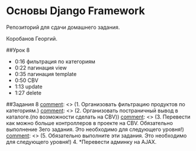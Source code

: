 # Основы Django Framework

Репозиторий для сдачи домашнего задания.

Коробанов Георгий.

##Урок 8
* 0:16 фильтрация по категориям
* 0:22 пагинация view
* 0:35 пагинация template
* 0:50 CBV
* 1:13 update
* 1:27 delete

##Задания 8
[comment]: <> (1. Организовать фильтрацию продуктов по категориям.)
[comment]: <> (2. Организовать постраничный вывод в каталоге.&#40;по возможности сделать на CBV&#41;)
[comment]: <> (3. Перевести как можно больше контроллеров в проекте на CBV. Обязательно выполнение 3его задания. Это необходимо для следующего уровня!)
[comment]: <> (5. Обязательно выполните эти задания. Это необходимо для следующего уровня!)
4. *Перевести админку на AJAX.

[comment]: <> (##Задания 3)
[comment]: <> (1. Создать модель пользователя в проекте. Обязательно добавить поле с изображением и возраст . Выполнить настройки в файле конфигурации.)
[comment]: <> (2. Реализовать механизм аутентификации и авторизации в проекте.)
[comment]: <> (3. Реализовать механизм регистрации пользователя. И не забыть добавить logout)
[comment]: <> (4. Создать base.html для login.html и register.html в templates папке приложения authapp.)
[comment]: <> (* ##Урок 4)
[comment]: <> (* Создание приложения authapp, подключение модели)
[comment]: <> (* Создание модели User, изменение структуры urls)
[comment]: <> (* Регистрация приложения в admin)
[comment]: <> (* Обновление базы данных)
[comment]: <> (* Создание шаблонов и форм в authapp)
[comment]: <> (* Создание views, редактирование urls)
[comment]: <> (* Форма для регистрации)
[comment]: <> (* Шаблон и отображение регистрации)
[comment]: <> (* Добавление logout и ссылки на admin)
[comment]: <> (##Задания 4)
[comment]: <> (1. Создать модель пользователя в проекте. Обязательно добавить поле с изображением и возраст . Выполнить настройки в файле конфигурации.)
[comment]: <> (2. Реализовать механизм аутентификации и авторизации в проекте.)
[comment]: <> (3. Реализовать механизм регистрации пользователя. И не забыть добавить logout)
[comment]: <> (4. Создать base.html для login.html и register.html в templates папке приложения authapp.)
[comment]: <> (5. *Разобраться с механизмом валидации данных формы. Создать свои валидаторы.)
[comment]: <> (##Урок 5)
[comment]: <> (* 0:17 validator clean_username)
[comment]: <> (* 0:37 errors form.non_field_errors)
[comment]: <> (* 0:47 error | escape)
[comment]: <> (* 0:50 messages)
[comment]: <> (* 0:56 profile)
[comment]: <> (* 1:10 form template)
[comment]: <> (* 1:20 view instance)
[comment]: <> (* 1:24 фото пользователя)
[comment]: <> (* 1:27 post hw token multi-data url)
[comment]: <> (* 1:34 baskets)
[comment]: <> (* 1:49 backet_add)
[comment]: <> (* 2:07 sum)
[comment]: <> (* 2:15 basket_remove)
[comment]: <> (* 2:19 @login_required)
[comment]: <> (##Задания 5)
[comment]: <> (1. Реализовать механизм редактирования информации о пользователе &#40;личный кабинет&#41; в проекте. Обязательно реализовать механизм загрузки аватара пользователя и валидация на форме.)
[comment]: <> (2. Добавиь обработку ошибок для страниц авторизации и регистрации. И добавить сообщения об успешних действиях.)
[comment]: <> (3. Создать приложение корзины. Создать новую модель для корзины.)
[comment]: <> (4. Добавить включенный шаблон basket.html в profile.html. Реализовать вывод товаров корзины.)
[comment]: <> (5. Реализовать механизм добавления и удаление товара корзины.)
[comment]: <> (6. Создать метод sum&#40;&#41;, который будет отвечать за вывод итоговой стоимости для товара.)
[comment]: <> (7. Написать в модели корзины методы для определения общего количества и стоимости добавленных товаров. Вывести эти величины в шаблоне.)
[comment]: <> (8. *Добавить обработку ошибок для страницы профиля &#40;личного кабинета&#41;. И добавить сообщения об успешних действиях.)
[comment]: <> (##Урок 6)
[comment]: <> (* 0:13 total and sum)
[comment]: <> (* 0:19 property)
[comment]: <> (* 0:20 успешно сохранили профиль html)
[comment]: <> (* 0:30 message.success)
[comment]: <> (* 0:47 styles)
[comment]: <> (* 0:54 AJAX)
[comment]: <> (* 0:56 basket.js)
[comment]: <> (* 1:11 basket_edit)
[comment]: <> (* 1:21 send command from ajax)
[comment]: <> (* 1:35 ДЗ)
[comment]: <> (* 1:43 AJAX для добавления в корзину)
[comment]: <> (##Задания 6)
[comment]: <> (1. Добавить к модели корзины методы total_sum,&#40;&#41; и total_quantity&#40;&#41; и вывести в меню количество товара и их полную стоимость.)
[comment]: <> (2. Защитить доступ к корзине и личному кабинету декоратором @login_required.)
[comment]: <> (3. Реализовать асинхронное редактирование количества товаров в корзине при помощи AJAX.)
[comment]: <> (4. Сделать шаблон для детализации товара *)
[comment]: <> (##Урок 7)
[comment]: <> (* 0:13 DetailView)
[comment]: <> (* 0:24 админка)
[comment]: <> (* 0:37 шаблоны)
[comment]: <> (* 0:52 запуск admin)
[comment]: <> (* 1:00 контроллеры)
[comment]: <> (##Задания 7)
[comment]: <> (1. Создать приложение админки и интегрировать его в проект.)
[comment]: <> (2. Реализовать механизм CRUD для объектов пользователей магазина. Можно полностью удалять объекты &#40;не использовать свойство is_active&#41;)
[comment]: <> (3. Реализовать механизм CRUD для объектов категорий И товара. Можно полностью удалять объекты &#40;не использовать свойство is_active&#41;)
[comment]: <> (4. Защитить доступ к админке декоратором @user_passes_test.)
[comment]: <> (5. *Реализовать удаление через свойство is_active.)
[comment]: <> (6. *Реализовать «подсветку» в админке неактивных объектов пользователей и категорий.)
